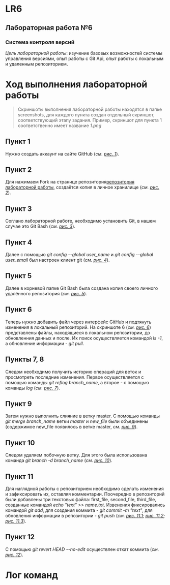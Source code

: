 # LR6
## __Лабораторная работа №6__
### __Система контроля версий__
_Цель лабораторной работы_: изучение базовых возможностей системы управления версиями, опыт работы с Git Api, опыт работы с локальным и удаленным репозиторием.

# Ход выполнения лабораторной работы
> Скриншоты выполнения лабораторной работы находятся в папке screenshots, для каждого пункта создан отдельный скриншот, соответствующий этапу задания. Пример, скриншот для пункта 1 соответственно имеет название _1.png_
## Пункт 1
Нужно создать аккаунт на сайте GitHub (_см. [рис. 1](https://github.com/britanov-d/LR6/blob/Report/screenshots/1.png)_). 
## Пункт 2
Для нажимаем Fork на странице репозитория[репозитория лабораторной работы](https://github.com/Kurtyanik/LR6/), создаётся копия в личное хранилище (_см. [рис. 2](https://github.com/britanov-d/LR6/blob/Report/screenshots/2.png)_).
## Пункт 3
Соглано лабораторной работе, необходимо установить Git, в нашем случае это Git Bash (_см. [рис. 3](https://github.com/britanov-d/LR6/blob/Report/screenshots/3.png)_).
## Пункт 4
Далее с помощью _git config --global user_name_ и _git config --global user_email_ был настроен клиент git (_см. [рис. 4](https://github.com/britanov-d/LR6/blob/Report/screenshots/4.png)_).
## Пункт 5
Далее в корневой папке Git Bash была создана копия своего личного удалённого репозитория (_см. [рис. 5](https://github.com/britanov-d/LR6/blob/Report/screenshots/5.png)_).
## Пункт 6
Теперь нужно добавить файл через интерфейс GitHub и подтянуть изменения в локальный репозиторий. На скриншоте 6 (_см. [рис. 6](https://github.com/britanov-d/LR6/blob/Report/screenshots/6.png)_) представлены файлы, находящиеся в локальном репозитории, до обновленния данных и после. Их поиск осуществляется командой _ls -1_, а обновление информации - _git pull_.
## Пункты 7, 8
Следом необходимо получить историю операций для веток и просмотреть последние изменения. Первое осуществляется с помощью команды _git reflog branch_name_, а второе - с помощью команды _log_ (_см. [рис. 7](https://github.com/britanov-d/LR6/blob/Report/screenshots/7.png)_).
## Пункт 9
Затем нужно выполнить слияние в ветку master. С помощью команды _git merge branch_name_ ветки _master_ и _new_file_ были объединены (содержимое new_file появилось в ветке master, _см. [рис. 9](https://github.com/britanov-d/LR6/blob/Report/screenshots/9.png)_).
## Пункт 10
Следом удаляем побочную ветку. Для этого была использована команда _git branch -d branch_name_ (_см. [рис. 10](https://github.com/britanov-d/LR6/blob/Report/screenshots/10.png)_).
## Пункт 11
Для наглядной работы с репозиторием необходимо сделать изменения и зафиксировать их, оставляя комментарии. Поочередно в репозиторий были добавлены три текстовых файла: first_file, second_file, third_file, созданные командой _echo "text" >> name.txt_. Извенения фиксировались командой _git add_, для создания коммита - _git commit -m "text"_, для обновления информации в репозитории - _git push_ (_см. [рис. 11.1](https://github.com/britanov-d/LR6/blob/Report/screenshots/11.1.png); [рис. 11.2](https://github.com/britanov-d/LR6/blob/Report/screenshots/11.2.png); [рис. 11.3](https://github.com/britanov-d/LR6/blob/Report/screenshots/11.3.png)_).
## Пункт 12
С помощью _git revert HEAD --no-edit_ осуществлен откат коммита (_см. [рис. 12](https://github.com/britanov-d/LR6/blob/Report/screenshots/12.png)_).

# Лог команд
